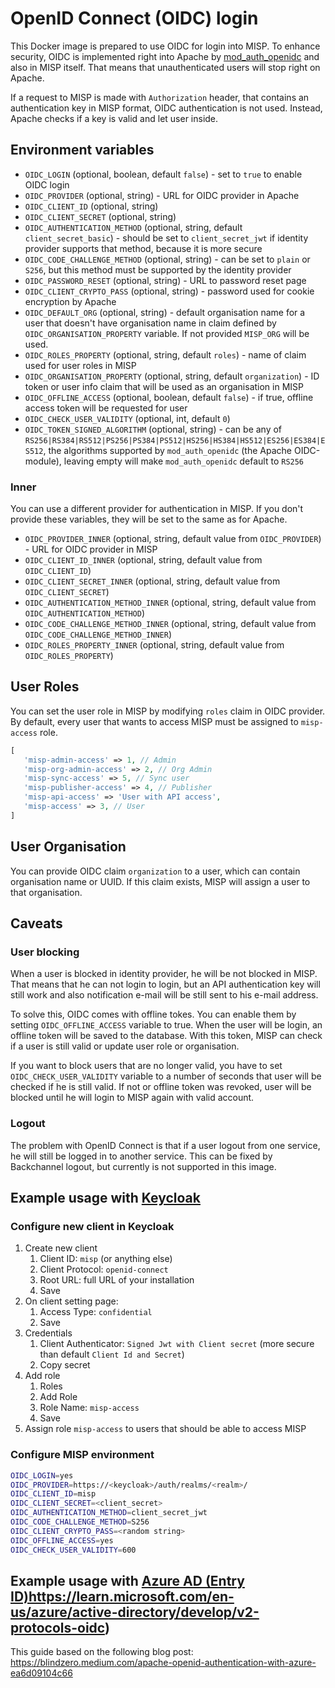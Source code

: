 # OpenID Connect (OIDC) login

This Docker image is prepared to use OIDC for login into MISP. To enhance security, OIDC is implemented right into Apache by [mod_auth_openidc](https://github.com/OpenIDC/mod_auth_openidc)
and also in MISP itself. That means that unauthenticated users will stop right on Apache.

If a request to MISP is made with `Authorization` header, that contains an authentication key in MISP format,
OIDC authentication is not used. Instead, Apache checks if a key is valid and let user inside.

## Environment variables

* `OIDC_LOGIN` (optional, boolean, default `false`) - set to `true` to enable OIDC login
* `OIDC_PROVIDER` (optional, string) - URL for OIDC provider in Apache
* `OIDC_CLIENT_ID` (optional, string)
* `OIDC_CLIENT_SECRET` (optional, string)
* `OIDC_AUTHENTICATION_METHOD` (optional, string, default `client_secret_basic`) - should be set to `client_secret_jwt` if identity provider supports that method, because it is more secure
* `OIDC_CODE_CHALLENGE_METHOD` (optional, string) - can be set to `plain` or `S256`, but this method must be supported by the identity provider
* `OIDC_PASSWORD_RESET` (optional, string) - URL to password reset page
* `OIDC_CLIENT_CRYPTO_PASS` (optional, string) - password used for cookie encryption by Apache
* `OIDC_DEFAULT_ORG` (optional, string) - default organisation name for a user that doesn't have organisation name in claim defined by `OIDC_ORGANISATION_PROPERTY` variable. If not provided `MISP_ORG` will be used.
* `OIDC_ROLES_PROPERTY` (optional, string, default `roles`) - name of claim used for user roles in MISP
* `OIDC_ORGANISATION_PROPERTY` (optional, string, default `organization`) - ID token or user info claim that will be used as an organisation in MISP
* `OIDC_OFFLINE_ACCESS` (optional, boolean, default `false`) - if true, offline access token will be requested for user
* `OIDC_CHECK_USER_VALIDITY` (optional, int, default `0`)
* `OIDC_TOKEN_SIGNED_ALGORITHM` (optional, string) - can be any of `RS256|RS384|RS512|PS256|PS384|PS512|HS256|HS384|HS512|ES256|ES384|ES512`, the algorithms supported by `mod_auth_openidc` (the Apache OIDC-module), leaving empty will make `mod_auth_openidc` default to `RS256` 

### Inner

You can use a different provider for authentication in MISP. If you don't provide these variables, they will be set to the same as for Apache.

* `OIDC_PROVIDER_INNER` (optional, string, default value from `OIDC_PROVIDER`) - URL for OIDC provider in MISP
* `OIDC_CLIENT_ID_INNER` (optional, string, default value from `OIDC_CLIENT_ID`)
* `OIDC_CLIENT_SECRET_INNER` (optional, string, default value from `OIDC_CLIENT_SECRET`)
* `OIDC_AUTHENTICATION_METHOD_INNER` (optional, string, default value from `OIDC_AUTHENTICATION_METHOD`)
* `OIDC_CODE_CHALLENGE_METHOD_INNER` (optional, string, default value from `OIDC_CODE_CHALLENGE_METHOD_INNER`)
* `OIDC_ROLES_PROPERTY_INNER` (optional, string, default value from `OIDC_ROLES_PROPERTY`)

## User Roles

You can set the user role in MISP by modifying `roles` claim in OIDC provider. By default, every user that wants to access
MISP must be assigned to `misp-access` role.

```php
[
   'misp-admin-access' => 1, // Admin
   'misp-org-admin-access' => 2, // Org Admin
   'misp-sync-access' => 5, // Sync user
   'misp-publisher-access' => 4, // Publisher
   'misp-api-access' => 'User with API access',
   'misp-access' => 3, // User
]
```

## User Organisation

You can provide OIDC claim `organization` to a user, which can contain organisation name or UUID. If this claim exists,
MISP will assign a user to that organisation.

## Caveats

### User blocking

When a user is blocked in identity provider, he will be not blocked in MISP. That means that he can not login to login, but
an API authentication key will still work and also notification e-mail will be still sent to his e-mail address.

To solve this, OIDC comes with offline tokes. You can enable them by setting `OIDC_OFFLINE_ACCESS` variable to true. 
When the user will  be login, an offline token will be saved to the database. With this token, MISP can check if 
a user is still valid or update user role or organisation.

If you want to block users that are no longer valid, you have to set `OIDC_CHECK_USER_VALIDITY` variable to a number
of seconds that user will be checked if he is still valid. If not or offline token was revoked, user will be blocked until
he will login to MISP again with valid account. 

### Logout

The problem with OpenID Connect is that if a user logout from one service, he will still be logged in to another service.
This can be fixed by Backchannel logout, but currently is not supported in this image.

## Example usage with [Keycloak](https://www.keycloak.org)

### Configure new client in Keycloak

1) Create new client
   1) Client ID: `misp` (or anything else)
   2) Client Protocol: `openid-connect`
   3) Root URL: full URL of your installation
   4) Save
2) On client setting page:
   1) Access Type: `confidential`
   2) Save
3) Credentials
   1) Client Authenticator: `Signed Jwt with Client secret` (more secure than default `Client Id and Secret`)
   2) Copy secret
4) Add role
   1) Roles
   2) Add Role
   3) Role Name: `misp-access`
   4) Save
5) Assign role `misp-access` to users that should be able to access MISP

### Configure MISP environment

```bash
OIDC_LOGIN=yes
OIDC_PROVIDER=https://<keycloak>/auth/realms/<realm>/
OIDC_CLIENT_ID=misp
OIDC_CLIENT_SECRET=<client_secret>
OIDC_AUTHENTICATION_METHOD=client_secret_jwt
OIDC_CODE_CHALLENGE_METHOD=S256
OIDC_CLIENT_CRYPTO_PASS=<random string>
OIDC_OFFLINE_ACCESS=yes
OIDC_CHECK_USER_VALIDITY=600
```

## Example usage with [Azure AD (Entry ID)](https://learn.microsoft.com/en-us/azure/active-directory/develop/v2-protocols-oidc)https://learn.microsoft.com/en-us/azure/active-directory/develop/v2-protocols-oidc)
This guide based on the following blog post: https://blindzero.medium.com/apache-openid-authentication-with-azure-ea6d09104c66

